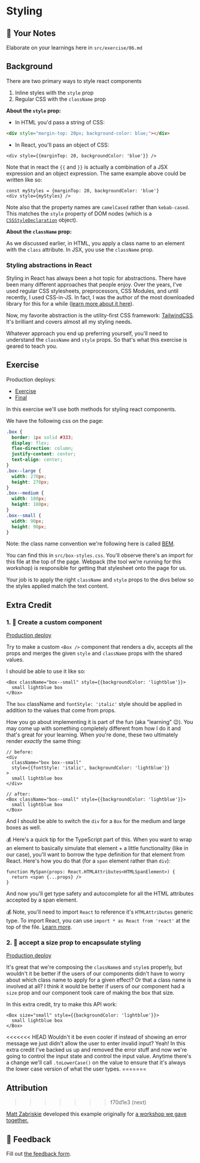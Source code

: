 # Styling

## 📝 Your Notes

Elaborate on your learnings here in `src/exercise/06.md`

## Background

There are two primary ways to style react components

1. Inline styles with the `style` prop
2. Regular CSS with the `className` prop

**About the `style` prop:**

- In HTML you'd pass a string of CSS:

```html
<div style="margin-top: 20px; background-color: blue;"></div>
```

- In React, you'll pass an object of CSS:

```tsx
<div style={{marginTop: 20, backgroundColor: 'blue'}} />
```

Note that in react the `{{` and `}}` is actually a combination of a JSX
expression and an object expression. The same example above could be written
like so:

```tsx
const myStyles = {marginTop: 20, backgroundColor: 'blue'}
<div style={myStyles} />
```

Note also that the property names are `camelCased` rather than `kebab-cased`.
This matches the `style` property of DOM nodes (which is a
[`CSSStyleDeclaration`](https://developer.mozilla.org/en-US/docs/Web/API/CSSStyleDeclaration)
object).

**About the `className` prop:**

As we discussed earlier, in HTML, you apply a class name to an element with the
`class` attribute. In JSX, you use the `className` prop.

### Styling abstractions in React

Styling in React has always been a hot topic for abstractions. There have been
many different approaches that people enjoy. Over the years, I've used regular
CSS stylesheets, preprocessors, CSS Modules, and until recently, I used
CSS-in-JS. In fact, I was the author of the most downloaded library for this for
a while
([learn more about it here](https://kentcdodds.com/blog/favor-progress-over-pride-in-open-source)).

Now, my favorite abstraction is the utility-first CSS framework:
[TailwindCSS](https://tailwindcss.com/). It's brilliant and covers almost all my
styling needs.

Whatever approach you end up preferring yourself, you'll need to understand the
`className` and `style` props. So that's what this exercise is geared to teach
you.

## Exercise

Production deploys:

- [Exercise](http://react-fundamentals-next.netlify.app/isolated/exercise/06.tsx)
- [Final](http://react-fundamentals-next.netlify.app/isolated/final/06.tsx)

In this exercise we'll use both methods for styling react components.

We have the following css on the page:

```css
.box {
  border: 1px solid #333;
  display: flex;
  flex-direction: column;
  justify-content: center;
  text-align: center;
}
.box--large {
  width: 270px;
  height: 270px;
}
.box--medium {
  width: 180px;
  height: 180px;
}
.box--small {
  width: 90px;
  height: 90px;
}
```

Note: the class name convention we're following here is called
[BEM](http://getbem.com/introduction/).

You can find this in `src/box-styles.css`. You'll observe there's an import for
this file at the top of the page. Webpack (the tool we're running for this
workshop) is responsible for getting that stylesheet onto the page for us.

Your job is to apply the right `className` and `style` props to the divs below
so the styles applied match the text content.

## Extra Credit

### 1. 💯 Create a custom component

[Production deploy](http://react-fundamentals-next.netlify.app/isolated/final/06.extra-1.tsx)

Try to make a custom `<Box />` component that renders a div, accepts all the
props and merges the given `style` and `className` props with the shared values.

I should be able to use it like so:

```tsx
<Box className="box--small" style={{backgroundColor: 'lightblue'}}>
  small lightblue box
</Box>
```

The `box` className and `fontStyle: 'italic'` style should be applied in
addition to the values that come from props.

How you go about implementing it is part of the fun (aka "learning" 😉). You may
come up with something completely different from how I do it and that's great
for your learning. When you're done, these two ultimately render _exactly_ the
same thing:

```tsx
// before:
<div
  className="box box--small"
  style={{fontStyle: 'italic', backgroundColor: 'lightblue'}}
>
  small lightblue box
</div>

// after:
<Box className="box--small" style={{backgroundColor: 'lightblue'}}>
  small lightblue box
</Box>
```

And I should be able to switch the `div` for a `Box` for the medium and large
boxes as well.

💰 Here's a quick tip for the TypeScript part of this. When you want to wrap an
element to basically simulate that element + a little functionality (like in our
case), you'll want to borrow the type definition for that element from React.
Here's how you do that (for a `span` element rather than `div`):

```tsx
function MySpan(props: React.HTMLAttributes<HTMLSpanElement>) {
  return <span {...props} />
}
```

And now you'll get type safety and autocomplete for all the HTML attributes
accepted by a span element.

💰 Note, you'll need to import `React` to reference it's `HTMLAttributes`
generic type. To import React, you can use `import * as React from 'react'` at
the top of the file.
[Learn more](https://epicreact.dev/importing-react-through-the-ages).

### 2. 💯 accept a size prop to encapsulate styling

[Production deploy](http://react-fundamentals-next.netlify.app/isolated/final/06.extra-2.tsx)

It's great that we're composing the `className`s and `style`s properly, but
wouldn't it be better if the users of our components didn't have to worry about
which class name to apply for a given effect? Or that a class name is involved
at all? I think it would be better if users of our component had a `size` prop
and our component took care of making the box that size.

In this extra credit, try to make this API work:

```tsx
<Box size="small" style={{backgroundColor: 'lightblue'}}>
  small lightblue box
</Box>
```

<<<<<<< HEAD Wouldn't it be even cooler if instead of showing an error message
we just didn't allow the user to enter invalid input? Yeah! In this extra credit
I've backed us up and removed the error stuff and now we're going to control the
input state and control the input value. Anytime there's a change we'll call
`.toLowerCase()` on the value to ensure that it's always the lower case version
of what the user types. =======

## Attribution

> > > > > > > f70d1e3 (next)

[Matt Zabriskie](https://twitter.com/mzabriskie) developed this example
originally for
[a workshop we gave together.](https://github.com/mzabriskie/react-workshop)

## 🦉 Feedback

Fill out
[the feedback form](https://ws.kcd.im/?ws=React%20Fundamentals%20%E2%9A%9B&e=06%3A%20Styling&em=).
